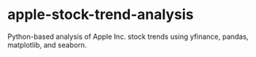 # apple-stock-trend-analysis
Python-based analysis of Apple Inc. stock trends using yfinance, pandas, matplotlib, and seaborn.
